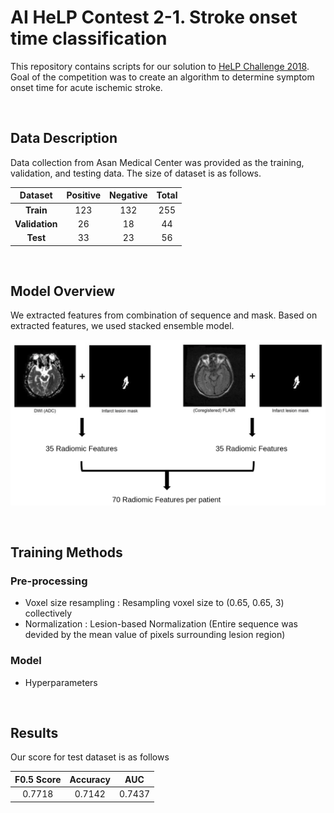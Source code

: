 # AI HeLP Contest 2-1. Stroke onset time classification
This repository contains scripts for our solution to [HeLP Challenge 2018](https://www.synapse.org/#!Synapse:syn15569329/wiki/582412). Goal of the competition was to create an algorithm to determine symptom onset time for acute ischemic stroke.

<br>

## Data Description
Data collection from Asan Medical Center was provided as the training, validation, and testing data. The size of dataset is as follows.

| Dataset | Positive | Negative | Total |
| :-------: | :-------: | :-------: | :-------: |
| **Train** | 123 | 132 | 255 |
| **Validation** | 26 | 18 | 44 |
| **Test** | 33 | 23 | 56 |

<br>

## Model Overview
We extracted features from combination of sequence and mask. Based on extracted features, we used stacked ensemble model.

![figure1](figures/fig1.png)

<br>

## Training Methods
### Pre-processing
- Voxel size resampling : Resampling voxel size to (0.65, 0.65, 3) collectively
- Normalization : Lesion-based Normalization (Entire sequence was devided by the mean value of pixels surrounding lesion region)


### Model
- Hyperparameters

<br>

## Results
Our score for test dataset is as follows

| F0.5 Score | Accuracy | AUC |
| :-------: | :-------: | :-------: |
| 0.7718 | 0.7142 | 0.7437 |
